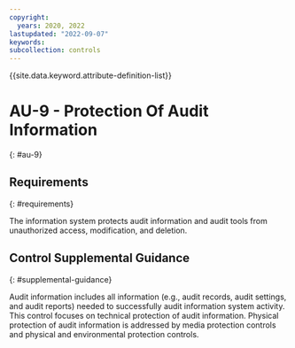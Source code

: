 ```yaml
---
copyright:
  years: 2020, 2022
lastupdated: "2022-09-07"
keywords: 
subcollection: controls
---
```



{{site.data.keyword.attribute-definition-list}}


# AU-9 - Protection Of Audit Information
{: #au-9}

## Requirements
{: #requirements}

The information system protects audit information and audit tools from unauthorized access, modification, and deletion.

## Control Supplemental Guidance
{: #supplemental-guidance}

Audit information includes all information (e.g., audit records, audit settings, and audit reports) needed to successfully audit information system activity. This control focuses on technical protection of audit information. Physical protection of audit information is addressed by media protection controls and physical and environmental protection controls.



